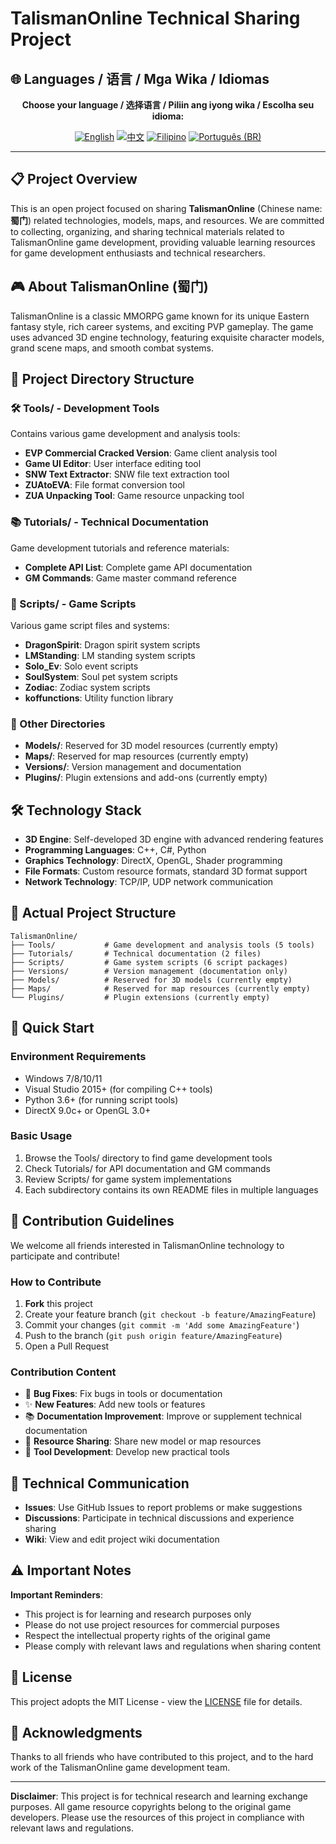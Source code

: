 # TalismanOnline Technical Sharing Project

## 🌐 Languages / 语言 / Mga Wika / Idiomas

<div align="center">

**Choose your language / 选择语言 / Piliin ang iyong wika / Escolha seu idioma:**

[![English](https://img.shields.io/badge/English-EN-blue?style=flat-square)](README.md)
[![中文](https://img.shields.io/badge/中文-CN-red?style=flat-square)](README_CN.md)
[![Filipino](https://img.shields.io/badge/Filipino-PH-green?style=flat-square)](README_PH.md)
[![Português (BR)](https://img.shields.io/badge/Português%20(BR)-BR-yellow?style=flat-square)](README_PT_BR.md)

</div>

---

## 📋 Project Overview

This is an open project focused on sharing **TalismanOnline** (Chinese name: **蜀门**) related technologies, models, maps, and resources. We are committed to collecting, organizing, and sharing technical materials related to TalismanOnline game development, providing valuable learning resources for game development enthusiasts and technical researchers.

## 🎮 About TalismanOnline (蜀门)

TalismanOnline is a classic MMORPG game known for its unique Eastern fantasy style, rich career systems, and exciting PVP gameplay. The game uses advanced 3D engine technology, featuring exquisite character models, grand scene maps, and smooth combat systems.

## 📁 Project Directory Structure

### 🛠️ Tools/ - Development Tools
Contains various game development and analysis tools:
- **EVP Commercial Cracked Version**: Game client analysis tool
- **Game UI Editor**: User interface editing tool
- **SNW Text Extractor**: SNW file text extraction tool
- **ZUAtoEVA**: File format conversion tool
- **ZUA Unpacking Tool**: Game resource unpacking tool

### 📚 Tutorials/ - Technical Documentation
Game development tutorials and reference materials:
- **Complete API List**: Complete game API documentation
- **GM Commands**: Game master command reference

### 📝 Scripts/ - Game Scripts
Various game script files and systems:
- **DragonSpirit**: Dragon spirit system scripts
- **LMStanding**: LM standing system scripts
- **Solo_Ev**: Solo event scripts
- **SoulSystem**: Soul pet system scripts
- **Zodiac**: Zodiac system scripts
- **koffunctions**: Utility function library

### 📂 Other Directories
- **Models/**: Reserved for 3D model resources (currently empty)
- **Maps/**: Reserved for map resources (currently empty)
- **Versions/**: Version management and documentation
- **Plugins/**: Plugin extensions and add-ons (currently empty)

## 🛠️ Technology Stack

- **3D Engine**: Self-developed 3D engine with advanced rendering features
- **Programming Languages**: C++, C#, Python
- **Graphics Technology**: DirectX, OpenGL, Shader programming
- **File Formats**: Custom resource formats, standard 3D format support
- **Network Technology**: TCP/IP, UDP network communication

## 📂 Actual Project Structure

```
TalismanOnline/
├── Tools/           # Game development and analysis tools (5 tools)
├── Tutorials/       # Technical documentation (2 files)
├── Scripts/         # Game system scripts (6 script packages)
├── Versions/        # Version management (documentation only)
├── Models/          # Reserved for 3D models (currently empty)
├── Maps/            # Reserved for map resources (currently empty)
└── Plugins/         # Plugin extensions (currently empty)
```

## 🚀 Quick Start

### Environment Requirements
- Windows 7/8/10/11
- Visual Studio 2015+ (for compiling C++ tools)
- Python 3.6+ (for running script tools)
- DirectX 9.0c+ or OpenGL 3.0+

### Basic Usage
1. Browse the Tools/ directory to find game development tools
2. Check Tutorials/ for API documentation and GM commands
3. Review Scripts/ for game system implementations
4. Each subdirectory contains its own README files in multiple languages

## 🤝 Contribution Guidelines

We welcome all friends interested in TalismanOnline technology to participate and contribute!

### How to Contribute
1. **Fork** this project
2. Create your feature branch (`git checkout -b feature/AmazingFeature`)
3. Commit your changes (`git commit -m 'Add some AmazingFeature'`)
4. Push to the branch (`git push origin feature/AmazingFeature`)
5. Open a Pull Request

### Contribution Content
- 🐛 **Bug Fixes**: Fix bugs in tools or documentation
- ✨ **New Features**: Add new tools or features
- 📚 **Documentation Improvement**: Improve or supplement technical documentation
- 🎨 **Resource Sharing**: Share new model or map resources
- 🔧 **Tool Development**: Develop new practical tools

## 💬 Technical Communication

- **Issues**: Use GitHub Issues to report problems or make suggestions
- **Discussions**: Participate in technical discussions and experience sharing
- **Wiki**: View and edit project wiki documentation

## ⚠️ Important Notes

**Important Reminders**:
- This project is for learning and research purposes only
- Please do not use project resources for commercial purposes
- Respect the intellectual property rights of the original game
- Please comply with relevant laws and regulations when sharing content

## 📄 License

This project adopts the MIT License - view the [LICENSE](LICENSE) file for details.

## 🙏 Acknowledgments

Thanks to all friends who have contributed to this project, and to the hard work of the TalismanOnline game development team.

---

**Disclaimer**: This project is for technical research and learning exchange purposes. All game resource copyrights belong to the original game developers. Please use the resources of this project in compliance with relevant laws and regulations.